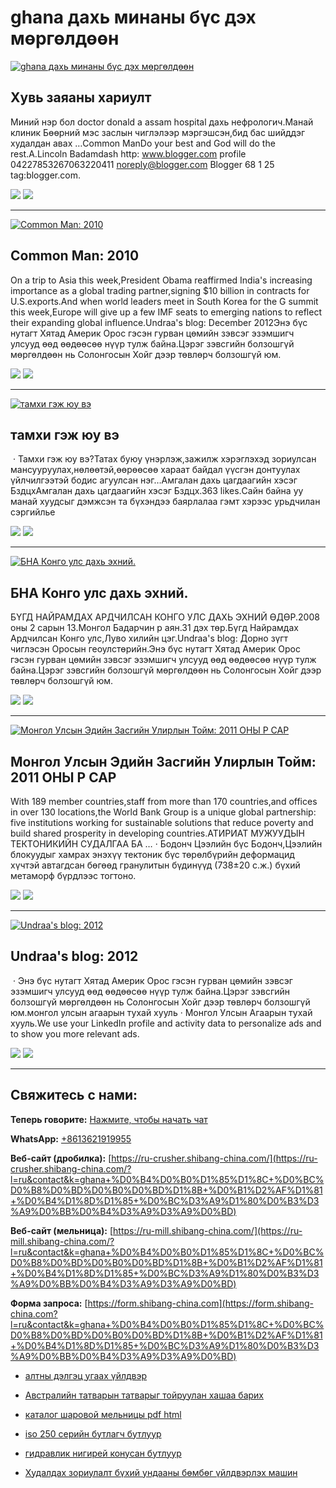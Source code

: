 # ghana дахь минаны бүс дэх мөргөлдөөн

<a href="https://swt.shibang-china.com/?l=ru&img&k=ghana+%D0%B4%D0%B0%D1%85%D1%8C+%D0%BC%D0%B8%D0%BD%D0%B0%D0%BD%D1%8B+%D0%B1%D2%AF%D1%81+%D0%B4%D1%8D%D1%85+%D0%BC%D3%A9%D1%80%D0%B3%D3%A9%D0%BB%D0%B4%D3%A9%D3%A9%D0%BD" target="_blank">![ghana дахь минаны бүс дэх мөргөлдөөн](http://static.shibang-china.com/all-800x300/1114.jpg)</a>

## Хувь заяаны хариулт
Миний нэр бол doctor donald а assam hospital дахь нефрологич.Манай клиник Бөөрний мэс заслын чиглэлээр мэргэшсэн,бид бас шийддэг худалдан авах …Common ManDo your best and God will do the rest.A.Lincoln Badamdash http: www.blogger.com profile 04227853267063220411 noreply@blogger.com Blogger 68 1 25 tag:blogger.com.


<a href="https://whatsapp.shibangsoft.com/WhatsApp.php" target="_blank" title="WhatsApp">![](http://static.shibang-china.com/icon/whatsapp.png)</a> <a href="https://swt.shibang-china.com/?l=ru&icon&k=ghana+%D0%B4%D0%B0%D1%85%D1%8C+%D0%BC%D0%B8%D0%BD%D0%B0%D0%BD%D1%8B+%D0%B1%D2%AF%D1%81+%D0%B4%D1%8D%D1%85+%D0%BC%D3%A9%D1%80%D0%B3%D3%A9%D0%BB%D0%B4%D3%A9%D3%A9%D0%BD" target="_blank">![](http://static.shibang-china.com/icon/chat-ru.png)</a>

---

<a href="https://swt.shibang-china.com/?l=ru&img&k=ghana+%D0%B4%D0%B0%D1%85%D1%8C+%D0%BC%D0%B8%D0%BD%D0%B0%D0%BD%D1%8B+%D0%B1%D2%AF%D1%81+%D0%B4%D1%8D%D1%85+%D0%BC%D3%A9%D1%80%D0%B3%D3%A9%D0%BB%D0%B4%D3%A9%D3%A9%D0%BD" target="_blank">![Common Man: 2010](http://static.shibang-china.com/all-800x300/849.jpg)</a>

## Common Man: 2010
On a trip to Asia this week,President Obama reaffirmed India's increasing importance as a global trading partner,signing $10 billion in contracts for U.S.exports.And when world leaders meet in South Korea for the G summit this week,Europe will give up a few IMF seats to emerging nations to reflect their expanding global influence.Undraa's blog: December 2012Энэ бүс нутагт Хятад Америк Орос гэсэн гурван цөмийн зэвсэг эзэмшигч улсууд өөд өөдөөсөө нүүр тулж байна.Цэрэг зэвсгийн болзошгүй мөргөлдөөн нь Солонгосын Хойг дээр төвлөрч болзошгүй юм.


<a href="https://whatsapp.shibangsoft.com/WhatsApp.php" target="_blank" title="WhatsApp">![](http://static.shibang-china.com/icon/whatsapp.png)</a> <a href="https://swt.shibang-china.com/?l=ru&icon&k=ghana+%D0%B4%D0%B0%D1%85%D1%8C+%D0%BC%D0%B8%D0%BD%D0%B0%D0%BD%D1%8B+%D0%B1%D2%AF%D1%81+%D0%B4%D1%8D%D1%85+%D0%BC%D3%A9%D1%80%D0%B3%D3%A9%D0%BB%D0%B4%D3%A9%D3%A9%D0%BD" target="_blank">![](http://static.shibang-china.com/icon/chat-ru.png)</a>

---

<a href="https://swt.shibang-china.com/?l=ru&img&k=ghana+%D0%B4%D0%B0%D1%85%D1%8C+%D0%BC%D0%B8%D0%BD%D0%B0%D0%BD%D1%8B+%D0%B1%D2%AF%D1%81+%D0%B4%D1%8D%D1%85+%D0%BC%D3%A9%D1%80%D0%B3%D3%A9%D0%BB%D0%B4%D3%A9%D3%A9%D0%BD" target="_blank">![тамхи гэж юу вэ](http://static.shibang-china.com/all-800x300/739.jpg)</a>

## тамхи гэж юу вэ
&nbsp;&#0183;&#32;Тамхи гэж юу вэ?Татах буюу үнэрлэж,зажилж хэрэглэхэд зориулсан мансууруулах,нөлөөтэй,өөрөөсөө хараат байдал үүсгэн донтуулах үйлчилгээтэй бодис агуулсан нэг…Амгалан дахь цагдаагийн хэсэг БздцхАмгалан дахь цагдаагийн хэсэг Бздцх.363 likes.Сайн байна уу манай хуудсыг дэмжсэн та бүхэндээ баярлалаа гэмт хэрээс урьдчилан сэргийлье


<a href="https://whatsapp.shibangsoft.com/WhatsApp.php" target="_blank" title="WhatsApp">![](http://static.shibang-china.com/icon/whatsapp.png)</a> <a href="https://swt.shibang-china.com/?l=ru&icon&k=ghana+%D0%B4%D0%B0%D1%85%D1%8C+%D0%BC%D0%B8%D0%BD%D0%B0%D0%BD%D1%8B+%D0%B1%D2%AF%D1%81+%D0%B4%D1%8D%D1%85+%D0%BC%D3%A9%D1%80%D0%B3%D3%A9%D0%BB%D0%B4%D3%A9%D3%A9%D0%BD" target="_blank">![](http://static.shibang-china.com/icon/chat-ru.png)</a>

---

<a href="https://swt.shibang-china.com/?l=ru&img&k=ghana+%D0%B4%D0%B0%D1%85%D1%8C+%D0%BC%D0%B8%D0%BD%D0%B0%D0%BD%D1%8B+%D0%B1%D2%AF%D1%81+%D0%B4%D1%8D%D1%85+%D0%BC%D3%A9%D1%80%D0%B3%D3%A9%D0%BB%D0%B4%D3%A9%D3%A9%D0%BD" target="_blank">![БНА Конго улс дахь эхний.](http://static.shibang-china.com/all-800x300/170.jpg)</a>

## БНА Конго улс дахь эхний.
БҮГД НАЙРАМДАХ АРДЧИЛСАН КОНГО УЛС ДАХЬ ЭХНИЙ ӨДӨР.2008 оны 2 сарын 13.Монгол Бадарчин р аян.31 дэх төр.Бүгд Найрамдах Ардчилсан Конго улс,Луво хилийн цэг.Undraa's blog: Дорно зүгт чиглэсэн Оросын геоулстөрийн.Энэ бүс нутагт Хятад Америк Орос гэсэн гурван цөмийн зэвсэг эзэмшигч улсууд өөд өөдөөсөө нүүр тулж байна.Цэрэг зэвсгийн болзошгүй мөргөлдөөн нь Солонгосын Хойг дээр төвлөрч болзошгүй юм.


<a href="https://whatsapp.shibangsoft.com/WhatsApp.php" target="_blank" title="WhatsApp">![](http://static.shibang-china.com/icon/whatsapp.png)</a> <a href="https://swt.shibang-china.com/?l=ru&icon&k=ghana+%D0%B4%D0%B0%D1%85%D1%8C+%D0%BC%D0%B8%D0%BD%D0%B0%D0%BD%D1%8B+%D0%B1%D2%AF%D1%81+%D0%B4%D1%8D%D1%85+%D0%BC%D3%A9%D1%80%D0%B3%D3%A9%D0%BB%D0%B4%D3%A9%D3%A9%D0%BD" target="_blank">![](http://static.shibang-china.com/icon/chat-ru.png)</a>

---

<a href="https://swt.shibang-china.com/?l=ru&img&k=ghana+%D0%B4%D0%B0%D1%85%D1%8C+%D0%BC%D0%B8%D0%BD%D0%B0%D0%BD%D1%8B+%D0%B1%D2%AF%D1%81+%D0%B4%D1%8D%D1%85+%D0%BC%D3%A9%D1%80%D0%B3%D3%A9%D0%BB%D0%B4%D3%A9%D3%A9%D0%BD" target="_blank">![Монгол Улсын Эдийн Засгийн Улирлын Тойм: 2011 ОНЫ Р САР](http://static.shibang-china.com/all-800x300/1009.jpg)</a>

## Монгол Улсын Эдийн Засгийн Улирлын Тойм: 2011 ОНЫ Р САР
With 189 member countries,staff from more than 170 countries,and offices in over 130 locations,the World Bank Group is a unique global partnership: five institutions working for sustainable solutions that reduce poverty and build shared prosperity in developing countries.АТИРИАТ МУЖУУДЫН ТЕКТОНИКИЙН СУДАЛГАА БА …&nbsp;&#0183;&#32;Бодонч Цээлийн бүс Бодонч,Цээлийн блокуудыг хамрах энэхүү тектоник бүс төрөлбүрийн деформацид хүчтэй автагдсан бөгөөд гранулитын бүдинүүд (738&#177;20 с.ж.) бүхий метаморф бүрдлээс тогтоно.


<a href="https://whatsapp.shibangsoft.com/WhatsApp.php" target="_blank" title="WhatsApp">![](http://static.shibang-china.com/icon/whatsapp.png)</a> <a href="https://swt.shibang-china.com/?l=ru&icon&k=ghana+%D0%B4%D0%B0%D1%85%D1%8C+%D0%BC%D0%B8%D0%BD%D0%B0%D0%BD%D1%8B+%D0%B1%D2%AF%D1%81+%D0%B4%D1%8D%D1%85+%D0%BC%D3%A9%D1%80%D0%B3%D3%A9%D0%BB%D0%B4%D3%A9%D3%A9%D0%BD" target="_blank">![](http://static.shibang-china.com/icon/chat-ru.png)</a>

---

<a href="https://swt.shibang-china.com/?l=ru&img&k=ghana+%D0%B4%D0%B0%D1%85%D1%8C+%D0%BC%D0%B8%D0%BD%D0%B0%D0%BD%D1%8B+%D0%B1%D2%AF%D1%81+%D0%B4%D1%8D%D1%85+%D0%BC%D3%A9%D1%80%D0%B3%D3%A9%D0%BB%D0%B4%D3%A9%D3%A9%D0%BD" target="_blank">![Undraa's blog: 2012](http://static.shibang-china.com/all-800x300/252.jpg)</a>

## Undraa's blog: 2012
&nbsp;&#0183;&#32;Энэ бүс нутагт Хятад Америк Орос гэсэн гурван цөмийн зэвсэг эзэмшигч улсууд өөд өөдөөсөө нүүр тулж байна.Цэрэг зэвсгийн болзошгүй мөргөлдөөн нь Солонгосын Хойг дээр төвлөрч болзошгүй юм.монгол улсын агаарын тухай хууль&nbsp;&#0183;&#32;Монгол Улсын Агаарын тухай хууль.We use your LinkedIn profile and activity data to personalize ads and to show you more relevant ads.


<a href="https://whatsapp.shibangsoft.com/WhatsApp.php" target="_blank" title="WhatsApp">![](http://static.shibang-china.com/icon/whatsapp.png)</a> <a href="https://swt.shibang-china.com/?l=ru&icon&k=ghana+%D0%B4%D0%B0%D1%85%D1%8C+%D0%BC%D0%B8%D0%BD%D0%B0%D0%BD%D1%8B+%D0%B1%D2%AF%D1%81+%D0%B4%D1%8D%D1%85+%D0%BC%D3%A9%D1%80%D0%B3%D3%A9%D0%BB%D0%B4%D3%A9%D3%A9%D0%BD" target="_blank">![](http://static.shibang-china.com/icon/chat-ru.png)</a>

---
## Свяжитесь с нами:

**Теперь говорите:** [Нажмите, чтобы начать чат](https://swt.shibang-china.com?l=ru&contact&k=ghana+%D0%B4%D0%B0%D1%85%D1%8C+%D0%BC%D0%B8%D0%BD%D0%B0%D0%BD%D1%8B+%D0%B1%D2%AF%D1%81+%D0%B4%D1%8D%D1%85+%D0%BC%D3%A9%D1%80%D0%B3%D3%A9%D0%BB%D0%B4%D3%A9%D3%A9%D0%BD)

**WhatsApp:**  [+8613621919955](https://whatsapp.shibangsoft.com/WhatsApp.php)

**Веб-сайт (дробилка):** [https://ru-crusher.shibang-china.com/](https://ru-crusher.shibang-china.com/?l=ru&contact&k=ghana+%D0%B4%D0%B0%D1%85%D1%8C+%D0%BC%D0%B8%D0%BD%D0%B0%D0%BD%D1%8B+%D0%B1%D2%AF%D1%81+%D0%B4%D1%8D%D1%85+%D0%BC%D3%A9%D1%80%D0%B3%D3%A9%D0%BB%D0%B4%D3%A9%D3%A9%D0%BD)

**Веб-сайт (мельница):** [https://ru-mill.shibang-china.com/](https://ru-mill.shibang-china.com/?l=ru&contact&k=ghana+%D0%B4%D0%B0%D1%85%D1%8C+%D0%BC%D0%B8%D0%BD%D0%B0%D0%BD%D1%8B+%D0%B1%D2%AF%D1%81+%D0%B4%D1%8D%D1%85+%D0%BC%D3%A9%D1%80%D0%B3%D3%A9%D0%BB%D0%B4%D3%A9%D3%A9%D0%BD)

**Форма запроса:** [https://form.shibang-china.com](https://form.shibang-china.com?l=ru&contact&k=ghana+%D0%B4%D0%B0%D1%85%D1%8C+%D0%BC%D0%B8%D0%BD%D0%B0%D0%BD%D1%8B+%D0%B1%D2%AF%D1%81+%D0%B4%D1%8D%D1%85+%D0%BC%D3%A9%D1%80%D0%B3%D3%A9%D0%BB%D0%B4%D3%A9%D3%A9%D0%BD)

* [алтны дэлгэц угаах үйлдвэр](../127/%D0%B0%D0%BB%D1%82%D0%BD%D1%8B%20%D0%B4%D1%8D%D0%BB%D0%B3%D1%8D%D1%86%20%D1%83%D0%B3%D0%B0%D0%B0%D1%85%20%D2%AF%D0%B9%D0%BB%D0%B4%D0%B2%D1%8D%D1%80.md)

* [Австралийн татварын татварыг тойруулан хашаа барих](../128/%D0%90%D0%B2%D1%81%D1%82%D1%80%D0%B0%D0%BB%D0%B8%D0%B9%D0%BD%20%D1%82%D0%B0%D1%82%D0%B2%D0%B0%D1%80%D1%8B%D0%BD%20%D1%82%D0%B0%D1%82%D0%B2%D0%B0%D1%80%D1%8B%D0%B3%20%D1%82%D0%BE%D0%B9%D1%80%D1%83%D1%83%D0%BB%D0%B0%D0%BD%20%D1%85%D0%B0%D1%88%D0%B0%D0%B0%20%D0%B1%D0%B0%D1%80%D0%B8%D1%85.md)

* [каталог шаровой мельницы pdf html](../126/%D0%BA%D0%B0%D1%82%D0%B0%D0%BB%D0%BE%D0%B3%20%D1%88%D0%B0%D1%80%D0%BE%D0%B2%D0%BE%D0%B9%20%D0%BC%D0%B5%D0%BB%D1%8C%D0%BD%D0%B8%D1%86%D1%8B%20pdf%20html.md)

* [iso 250 серийн бутлагч бутлуур](../126/iso%20250%20%D1%81%D0%B5%D1%80%D0%B8%D0%B9%D0%BD%20%D0%B1%D1%83%D1%82%D0%BB%D0%B0%D0%B3%D1%87%20%D0%B1%D1%83%D1%82%D0%BB%D1%83%D1%83%D1%80.md)

* [гидравлик нигирей конусан бутлуур](../130/%D0%B3%D0%B8%D0%B4%D1%80%D0%B0%D0%B2%D0%BB%D0%B8%D0%BA%20%D0%BD%D0%B8%D0%B3%D0%B8%D1%80%D0%B5%D0%B9%20%D0%BA%D0%BE%D0%BD%D1%83%D1%81%D0%B0%D0%BD%20%D0%B1%D1%83%D1%82%D0%BB%D1%83%D1%83%D1%80.md)

* [Худалдах зориулалт бүхий ундааны бөмбөг үйлдвэрлэх машин](../129/%D0%A5%D1%83%D0%B4%D0%B0%D0%BB%D0%B4%D0%B0%D1%85%20%D0%B7%D0%BE%D1%80%D0%B8%D1%83%D0%BB%D0%B0%D0%BB%D1%82%20%D0%B1%D2%AF%D1%85%D0%B8%D0%B9%20%D1%83%D0%BD%D0%B4%D0%B0%D0%B0%D0%BD%D1%8B%20%D0%B1%D3%A9%D0%BC%D0%B1%D3%A9%D0%B3%20%D2%AF%D0%B9%D0%BB%D0%B4%D0%B2%D1%8D%D1%80%D0%BB%D1%8D%D1%85%20%D0%BC%D0%B0%D1%88%D0%B8%D0%BD.md)